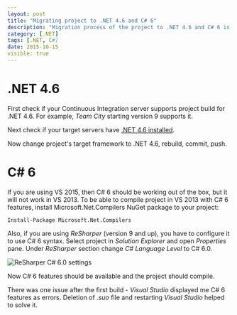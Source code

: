 ```yaml
---
layout: post
title: "Migrating project to .NET 4.6 and C# 6"
description: "Migration process of the project to .NET 4.6 and C# 6 is quite simple, but still requires some steps to do."
category: [.NET]
tags: [.NET, C#]
date: 2015-10-15
visible: true
---
```


# .NET 4.6

First check if your Continuous Integration server supports project build for .NET 4.6. For example, _Team City_ starting version 9 supports it.

Next check if your target servers have [.NET 4.6 installed](https://msdn.microsoft.com/en-us/library/hh925568).

Now change project's target framework to .NET 4.6, rebuild, commit, push.

# C# 6

If you are using VS 2015, then C# 6 should be working out of the box, but it will not work in VS 2013. To be able to compile project in VS 2013 with C# 6 features, install Microsoft.Net.Compilers NuGet package to your project:

    Install-Package Microsoft.Net.Compilers

Also, if you are using _ReSharper_ (version 9 and up), you have to configure it to use C# 6 syntax. Select project in _Solution Explorer_ and open _Properties_ pane. Under _ReSharper_ section change _C# Language Level_ to C# 6.0.

<img src="/img/2015-10/resharper-csharp-6.png" alt="ReSharper C# 6.0 settings" class="img-responsive">

Now C# 6 features should be available and the project should compile.

There was one issue after the first build - _Visual Studio_ displayed me C# 6 features as errors. Deletion of _.suo_ file and restarting _Visual Studio_ helped to solve it.
